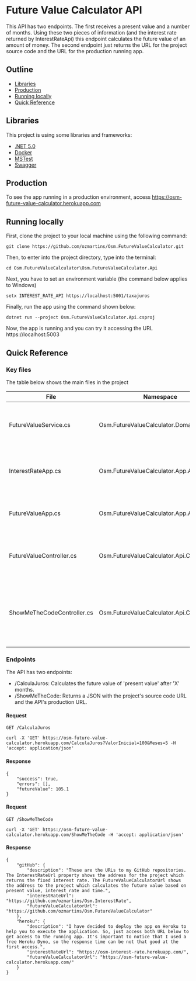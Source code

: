 # Future Value Calculator API

This API has two endpoints. The first receives a present value and a number of months. Using these two pieces of information (and the interest rate returned by InterestRateApi) this endpoint calculates the future value of an amount of money. The second endpoint just returns the URL for the project source code and the URL for the production running app.

## Outline

 - [Libraries](#libraries)
 - [Production](#production)
 - [Running locally](#running-locally)
 - [Quick Reference](#quick-reference)

## Libraries

This project is using some libraries and frameworks:

 - [.NET 5.0](https://dotnet.microsoft.com/en-us/download/dotnet/5.0)
 - [Docker](https://docs.docker.com/)
 - [MSTest](https://docs.microsoft.com/en-us/dotnet/api/microsoft.visualstudio.testtools.unittesting?view=visualstudiosdk-2022)
 - [Swagger](https://swagger.io/)

## Production

To see the app running in a production environment, access https://osm-future-value-calculator.herokuapp.com

## Running locally

First, clone the project to your local machine using the following command:

```
git clone https://github.com/ozmartins/Osm.FutureValueCalculator.git
```

Then, to enter into the project directory, type into the terminal:

```
cd Osm.FutureValueCalculator\Osm.FutureValueCalculator.Api
```

Next, you have to set an environment variable (the command below applies to Windows)

```
setx INTEREST_RATE_API https://localhost:5001/taxajuros
```

Finally, run the app using the command shown below:

```
dotnet run --project Osm.FutureValueCalculator.Api.csproj
```

Now, the app is running and you can try it accessing the URL https://localhost:5003

## Quick Reference

### Key files

The table below shows the main files in the project

|File|Namespace|Comment|
| ------ | ------ | ----- |
|FutureValueService.cs|Osm.FutureValueCalculator.Domain.Services|A class that encapsulates the whole logic for future value calculation.|
|InterestRateApp.cs|Osm.FutureValueCalculator.App.Apps|A class that accesses InteresRateApi to retrieve the interest rate value.|
|FutureValueApp.cs|Osm.FutureValueCalculator.App.Apps|A class that coordinates the future value calculation.|
|FutureValueController.cs|Osm.FutureValueCalculator.Api.Controllers|A controller which exposes the service to the external world.|
|ShowMeTheCodeController.cs|Osm.FutureValueCalculator.Api.Controllers|A controller that returns the addresses to access the project source code and the project production environment.|

### Endpoints

The API has two endpoints: 
- /CalculaJuros: Calculates the future value of 'present value' after 'X' months.
- /ShowMeTheCode: Returns a JSON with the project's source code URL and the API's production URL.

#### Request 

`GET /CalculaJuros`

    curl -X 'GET' https://osm-future-value-calculator.herokuapp.com/CalculaJuros?ValorInicial=100&Meses=5 -H 'accept: application/json'

#### Response
    {
        "success": true,
        "errors": [],
        "futureValue": 105.1
    }

#### Request 

`GET /ShowMeTheCode`

    curl -X 'GET' https://osm-future-value-calculator.herokuapp.com/ShowMeTheCode -H 'accept: application/json'

#### Response
    {
        "gitHub": {
            "description": "These are the URLs to my GitHub repositories. The InterestRateUrl property shows the address for the project which returns the fixed interest rate. The FutureValueCalculatorUrl shows the address to the project which calculates the future value based on present value, interest rate and time.",
            "interestRateUrl": "https://github.com/ozmartins/Osm.InterestRate",
            "futureValueCalculatorUrl": "https://github.com/ozmartins/Osm.FutureValueCalculator"
        },
        "heroku": {
            "description": "I have decided to deploy the app on Heroku to help you to execute the application. So, just access both URL below to get access to the running app. It's important to notice that I used a free Heroku Dyno, so the response time can be not that good at the first access.",
            "interestRateUrl": "https://osm-interest-rate.herokuapp.com/",
            "futureValueCalculatorUrl": "https://osm-future-value-calculator.herokuapp.com/"
        }
    }
